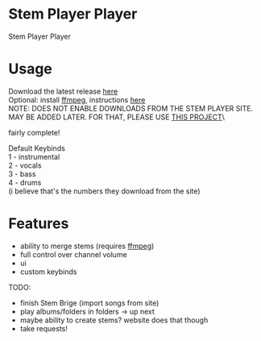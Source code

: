 # Stem Player Player
Stem Player Player

# Usage
Download the latest release [here](https://github.com/nn9dev/stemplayerplayer/releases/latest)\
Optional: install [ffmpeg](https://ffmpeg.org), instructions [here](https://www.google.com/search?q=how+to+install+ffmpeg+and+add+it+to+path)\
NOTE: DOES NOT ENABLE DOWNLOADS FROM THE STEM PLAYER SITE. MAY BE ADDED LATER. FOR THAT, PLEASE USE [THIS PROJECT](https://github.com/krystalgamer/stem-player-emulator)\

fairly complete!

Default Keybinds\
1 - instrumental\
2 - vocals\
3 - bass\
4 - drums\
(i believe that's the numbers they download from the site)

# Features
- ability to merge stems (requires [ffmpeg](https://ffmpeg.org))
- full control over channel volume
- ui
- custom keybinds

TODO:
- finish Stem Brige (import songs from site)
- play albums/folders in folders -> up next
- maybe ability to create stems? website does that though
- take requests!
